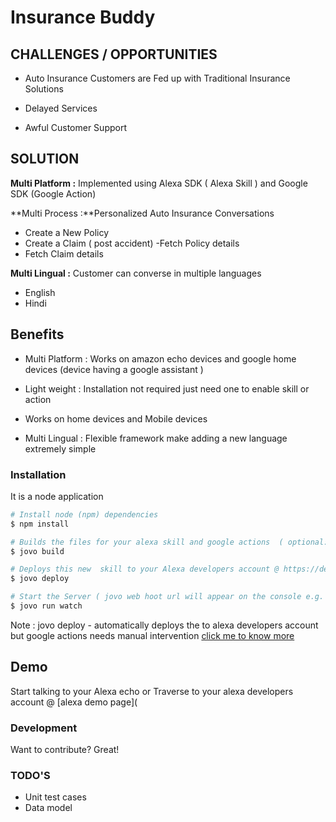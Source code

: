 # Insurance Buddy

## CHALLENGES / OPPORTUNITIES

- Auto Insurance Customers are Fed up with Traditional Insurance Solutions

 - Delayed Services 

 - Awful Customer Support


## SOLUTION

**Multi Platform :** Implemented using Alexa  SDK ( Alexa Skill ) and Google SDK (Google Action)

**Multi Process :**Personalized Auto Insurance Conversations
- Create a New Policy 
- Create a Claim ( post accident)
 -Fetch Policy details
- Fetch Claim details

**Multi Lingual :** Customer can converse in multiple languages 
- English
- Hindi 


## Benefits 

- Multi Platform : Works on amazon echo devices and google home devices (device having a google assistant )

- Light weight : Installation not required just need one to enable skill or action 

- Works on home devices and Mobile devices 

- Multi Lingual : Flexible framework make adding a new language extremely simple



### Installation
It is a node application 

```sh
# Install node (npm) dependencies
$ npm install

# Builds the files for your alexa skill and google actions  ( optional:  Use this command post local changes )
$ jovo build

# Deploys this new  skill to your Alexa developers account @ https://developer.amazon.com/alexa/console/ask
$ jovo deploy

# Start the Server ( jovo web hoot url will appear on the console e.g. https://webhook.jovo.cloud/1fdd42ff-7057-4841-a4cf-1234567890)
$ jovo run watch 
```
Note : jovo deploy -  automatically deploys the to alexa developers account but google actions needs manual intervention [click me to know more](https://www.jovo.tech/tutorials/google-action-tutorial-nodejs)

## Demo 
Start talking to your Alexa echo or Traverse to your alexa developers account @ [alexa demo page]( 
 

### Development

Want to contribute? Great!

### TODO'S

 - Unit test cases 
 - Data model 

